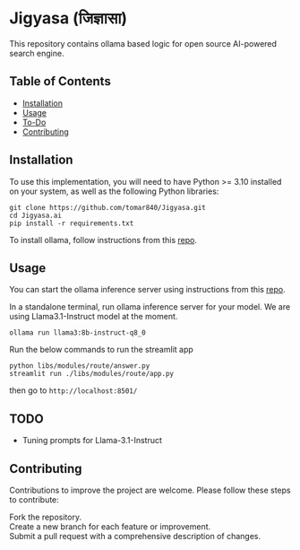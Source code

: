 # Jigyasa (जिज्ञासा)
This repository contains ollama based logic for open source AI-powered search engine.

## Table of Contents

- [Installation](#Installation)
- [Usage](#Usage)
- [To-Do](#To-Do)
- [Contributing](#contributing)

## Installation
To use this implementation, you will need to have Python >= 3.10 installed on your system, as well as the following Python libraries:

```
git clone https://github.com/tomar840/Jigyasa.git
cd Jigyasa.ai
pip install -r requirements.txt
```

To install ollama, follow instructions from this [repo](https://github.com/ollama/ollama).

## Usage
You can start the ollama inference server using instructions from this [repo](https://github.com/ollama/ollama).

In a standalone terminal, run ollama inference server for your model. We are using Llama3.1-Instruct model at the moment.
```
ollama run llama3:8b-instruct-q8_0
```

Run the below commands to run the streamlit app
```
python libs/modules/route/answer.py 
streamlit run ./libs/modules/route/app.py 
```
then go to `http://localhost:8501/`

## TODO
- Tuning prompts for Llama-3.1-Instruct

## Contributing
Contributions to improve the project are welcome. Please follow these steps to contribute:

Fork the repository.\
Create a new branch for each feature or improvement.\
Submit a pull request with a comprehensive description of changes.